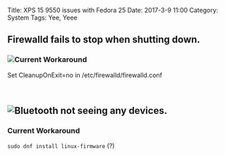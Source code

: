 Title: XPS 15 9550 issues with Fedora 25
Date: 2017-3-9 11:00
Category: System
Tags: Yee, Yeee

## Firewalld fails to stop when shutting down.


### ![Current Workaround](https://bugzilla.redhat.com/show_bug.cgi?id=1397274)

Set CleanupOnExit=no in /etc/firewalld/firewalld.conf

<br>

## ![Bluetooth not seeing any devices](http://fedoraproject.org/wiki/Fedora_Tested_Laptops:Dell_XPS_15_9550_FHD).

### Current Workaround

`sudo dnf install linux-firmware` (?)
